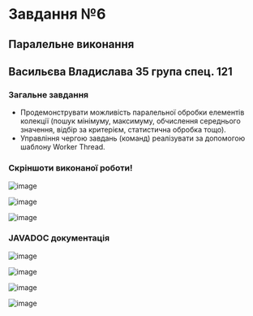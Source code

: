 # Завдання №6
##  Паралельне виконання
## Васильєва Владислава 35 група спец. 121
### Загальне завдання
- Продемонструвати можливість паралельної обробки елементів колекції (пошук мінімуму, максимуму, обчислення середнього значення, відбір за критерієм, статистична обробка тощо).
- Управління чергою завдань (команд) реалізувати за допомогою шаблону Worker Thread.

### Скріншоти виконаної роботи!

![image](https://user-images.githubusercontent.com/91936629/161380452-27974151-e48c-466c-86e7-25e531592ea3.png)

![image](https://user-images.githubusercontent.com/91936629/161380441-74de58a6-2925-45fb-a49c-12ec07dda824.png)

![image](https://user-images.githubusercontent.com/91936629/161380446-596b47c8-e041-4fbd-a53d-5ea591f24233.png)

### JAVADOC документація 

![image](https://user-images.githubusercontent.com/91936629/161380459-0db28f4c-ce2c-4b15-bc39-ffcc80704a64.png)

![image](https://user-images.githubusercontent.com/91936629/161380480-4cf32668-28d7-4bfe-8184-2cc4c00a3935.png)

![image](https://user-images.githubusercontent.com/91936629/161380485-b5ec0527-b5f1-44e6-8aab-73d617b63b05.png)

![image](https://user-images.githubusercontent.com/91936629/161380489-50f76945-bb37-4b8c-80a7-7b93dabeb8c0.png)



